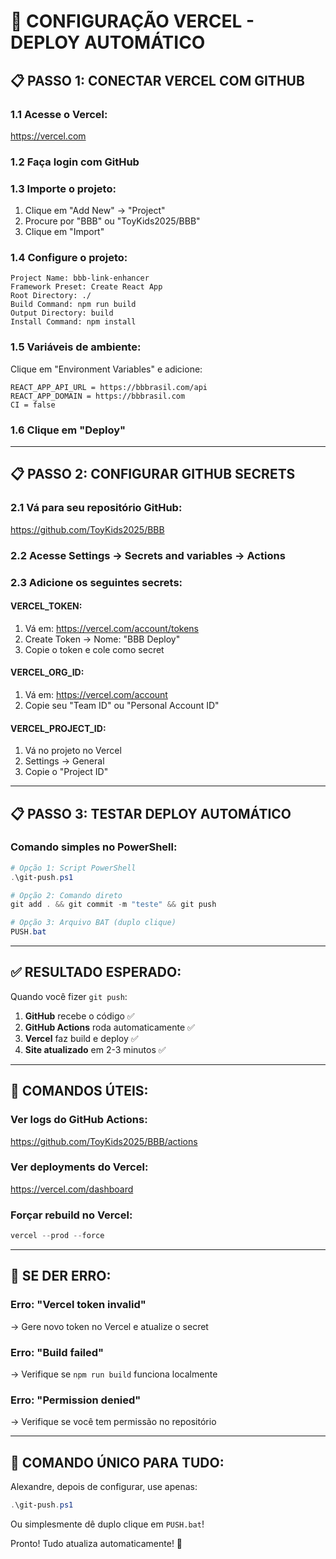 # 🚀 CONFIGURAÇÃO VERCEL - DEPLOY AUTOMÁTICO

## 📋 PASSO 1: CONECTAR VERCEL COM GITHUB

### 1.1 Acesse o Vercel:
https://vercel.com

### 1.2 Faça login com GitHub

### 1.3 Importe o projeto:
1. Clique em "Add New" → "Project"
2. Procure por "BBB" ou "ToyKids2025/BBB"
3. Clique em "Import"

### 1.4 Configure o projeto:
```
Project Name: bbb-link-enhancer
Framework Preset: Create React App
Root Directory: ./
Build Command: npm run build
Output Directory: build
Install Command: npm install
```

### 1.5 Variáveis de ambiente:
Clique em "Environment Variables" e adicione:
```
REACT_APP_API_URL = https://bbbrasil.com/api
REACT_APP_DOMAIN = https://bbbrasil.com
CI = false
```

### 1.6 Clique em "Deploy"

---

## 📋 PASSO 2: CONFIGURAR GITHUB SECRETS

### 2.1 Vá para seu repositório GitHub:
https://github.com/ToyKids2025/BBB

### 2.2 Acesse Settings → Secrets and variables → Actions

### 2.3 Adicione os seguintes secrets:

#### VERCEL_TOKEN:
1. Vá em: https://vercel.com/account/tokens
2. Create Token → Nome: "BBB Deploy"
3. Copie o token e cole como secret

#### VERCEL_ORG_ID:
1. Vá em: https://vercel.com/account
2. Copie seu "Team ID" ou "Personal Account ID"

#### VERCEL_PROJECT_ID:
1. Vá no projeto no Vercel
2. Settings → General
3. Copie o "Project ID"

---

## 📋 PASSO 3: TESTAR DEPLOY AUTOMÁTICO

### Comando simples no PowerShell:
```powershell
# Opção 1: Script PowerShell
.\git-push.ps1

# Opção 2: Comando direto
git add . && git commit -m "teste" && git push

# Opção 3: Arquivo BAT (duplo clique)
PUSH.bat
```

---

## ✅ RESULTADO ESPERADO:

Quando você fizer `git push`:

1. **GitHub** recebe o código ✅
2. **GitHub Actions** roda automaticamente ✅
3. **Vercel** faz build e deploy ✅
4. **Site atualizado** em 2-3 minutos ✅

---

## 🔧 COMANDOS ÚTEIS:

### Ver logs do GitHub Actions:
https://github.com/ToyKids2025/BBB/actions

### Ver deployments do Vercel:
https://vercel.com/dashboard

### Forçar rebuild no Vercel:
```powershell
vercel --prod --force
```

---

## 🚨 SE DER ERRO:

### Erro: "Vercel token invalid"
→ Gere novo token no Vercel e atualize o secret

### Erro: "Build failed"
→ Verifique se `npm run build` funciona localmente

### Erro: "Permission denied"
→ Verifique se você tem permissão no repositório

---

## 🎯 COMANDO ÚNICO PARA TUDO:

Alexandre, depois de configurar, use apenas:

```powershell
.\git-push.ps1
```

Ou simplesmente dê duplo clique em `PUSH.bat`!

Pronto! Tudo atualiza automaticamente! 🚀